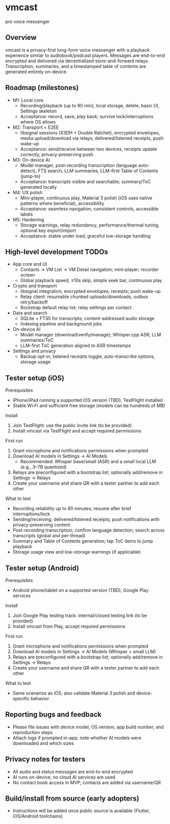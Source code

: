 # vmcast
pro voice messenger

## Overview
vmcast is a privacy-first long-form voice messenger with a playback experience similar to audiobook/podcast players. Messages are end-to-end encrypted and delivered via decentralized store-and-forward relays. Transcription, summaries, and a timestamped table of contents are generated entirely on-device.

## Roadmap (milestones)
- M1: Local core
  - Recording/playback (up to 90 min), local storage, delete, basic UI, Settings skeleton
  - Acceptance: record, save, play back; survive lock/interruptions where OS allows
- M2: Transport + E2EE
  - libsignal sessions (X3DH + Double Ratchet), encrypted envelopes, media upload/download via relays, delivered/listened receipts, push wake-up
  - Acceptance: send/receive between two devices, receipts update correctly, privacy-preserving push
- M3: On-device AI
  - Model manager, post-recording transcription (language auto-detect), FTS search, LLM summaries, LLM-first Table of Contents (jump-to)
  - Acceptance: transcripts visible and searchable; summary/ToC generated locally
- M4: UX polish
  - Mini-player, continuous play, Material 3 polish (iOS uses native patterns where beneficial), accessibility
  - Acceptance: seamless navigation, consistent controls, accessible labels
- M5: Hardening
  - Storage warnings, relay redundancy, performance/thermal tuning, optional key export/import
  - Acceptance: stable under load, graceful low-storage handling

## High-level development TODOs
- App core and UI
  - Contacts → VM List → VM Detail navigation; mini-player; recorder screen
  - Global playback speed, ±10s skip, simple seek bar, continuous play
- Crypto and transport
  - libsignal integration; encrypted envelopes; receipts; push wake-up
  - Relay client: resumable chunked uploads/downloads, outbox retry/backoff
  - Bootstrap default relay list; relay settings per contact
- Data and search
  - SQLite + FTS5 for transcripts; content-addressed audio storage
  - Indexing pipeline and background jobs
- On-device AI
  - Model manager (download/verify/manage); Whisper.cpp ASR; LLM summaries/ToC
  - LLM-first ToC generation aligned to ASR timestamps
- Settings and privacy
  - Backup opt-in, listened receipts toggle, auto-transcribe options, storage usage

## Tester setup (iOS)
Prerequisites
- iPhone/iPad running a supported iOS version (TBD), TestFlight installed
- Stable Wi‑Fi and sufficient free storage (models can be hundreds of MB)

Install
1) Join TestFlight: use the public invite link (to be provided)
2) Install vmcast via TestFlight and accept required permissions

First run
1) Grant microphone and notifications permissions when prompted
2) Download AI models in Settings → AI Models
   - Recommended: Whisper base/small (ASR) and a small local LLM (e.g., 3–7B quantized)
3) Relays are preconfigured with a bootstrap list; optionally add/remove in Settings → Relays
4) Create your username and share QR with a tester partner to add each other

What to test
- Recording reliability up to 90 minutes; resume after brief interruptions/lock
- Sending/receiving; delivered/listened receipts; push notifications with privacy-preserving content
- Post-recording transcription; confirm language detection; search across transcripts (global and per-thread)
- Summary and Table of Contents generation; tap ToC items to jump playback
- Storage usage view and low-storage warnings (if applicable)

## Tester setup (Android)
Prerequisites
- Android phone/tablet on a supported version (TBD), Google Play services

Install
1) Join Google Play testing track: internal/closed testing link (to be provided)
2) Install vmcast from Play, accept required permissions

First run
1) Grant microphone and notifications permissions when prompted
2) Download AI models in Settings → AI Models (Whisper + small LLM)
3) Relays are preconfigured with a bootstrap list; optionally add/remove in Settings → Relays
4) Create your username and share QR with a tester partner to add each other

What to test
- Same scenarios as iOS; also validate Material 3 polish and device-specific behavior

## Reporting bugs and feedback
- Please file issues with device model, OS version, app build number, and reproduction steps
- Attach logs if prompted in-app; note whether AI models were downloaded and which sizes

## Privacy notes for testers
- All audio and status messages are end-to-end encrypted
- AI runs on-device; no cloud AI services are used
- No contact book access in MVP; contacts are added via username/QR

## Build/install from source (early adopters)
- Instructions will be added once public source is available (Flutter, iOS/Android toolchains)